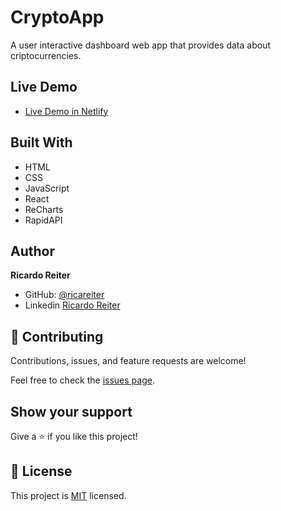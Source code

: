 # CryptoApp

A user interactive dashboard web app that provides data about criptocurrencies.

## Live Demo

- [Live Demo in Netlify](https://crypto-app-graph.netlify.app/)

## Built With

- HTML
- CSS
- JavaScript
- React
- ReCharts
- RapidAPI

## Author

**Ricardo Reiter**

- GitHub: [@ricareiter](https://github.com/ricareiter)
- Linkedin [Ricardo Reiter](https://www.linkedin.com/in/ricardo-reiter-617593231/)

## 🤝 Contributing

Contributions, issues, and feature requests are welcome!

Feel free to check the [issues page](https://github.com/ricareiter/tip-calculator/issues).

## Show your support

Give a ⭐️ if you like this project!

## 📝 License

This project is [MIT](./LICENSE) licensed.
